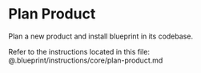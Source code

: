 # Plan Product

Plan a new product and install blueprint in its codebase.

Refer to the instructions located in this file:
@.blueprint/instructions/core/plan-product.md
